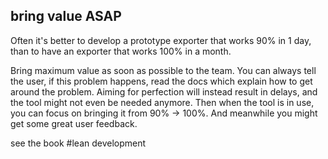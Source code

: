 ## bring value ASAP
Often it's better to develop a prototype exporter that works 90% in 1 day, 
than to have an exporter that works 100% in a month.

Bring maximum value as soon as possible to the team.
You can always tell the user, if this problem happens, read the docs which explain how to get around the problem. 
Aiming for perfection will instead result in delays, and the tool might not even be needed anymore.
Then when the tool is in use, you can focus on bringing it from 90% -> 100%.
And meanwhile you might get some great user feedback.

see the book #lean development